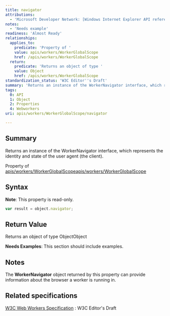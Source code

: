 ```yaml
---
title: navigator
attributions:
  - 'Microsoft Developer Network: [Windows Internet Explorer API reference Article](http://msdn.microsoft.com/en-us/library/ie/hh828809%28v=vs.85%29.aspx)'
notes:
  - 'Needs example'
readiness: 'Almost Ready'
relationships:
  applies_to:
    predicate: 'Property of '
    value: apis/workers/WorkerGlobalScope
    href: /apis/workers/WorkerGlobalScope
  return:
    predicate: 'Returns an object of type '
    value: Object
    href: /apis/workers/WorkerGlobalScope
standardization_status: 'W3C Editor''s Draft'
summary: 'Returns an instance of the WorkerNavigator interface, which represents the identity and state of the user agent (the client).'
tags:
  0: API
  1: Object
  2: Properties
  4: Webworkers
uri: apis/workers/WorkerGlobalScope/navigator

---
```

## Summary

Returns an instance of the WorkerNavigator interface, which represents the identity and state of the user agent (the client).

Property of [apis/workers/WorkerGlobalScope](/apis/workers/WorkerGlobalScope)[apis/workers/WorkerGlobalScope](/apis/workers/WorkerGlobalScope)

## Syntax

**Note**: This property is read-only.

``` js
var result = object.navigator;
```

## Return Value

Returns an object of type ObjectObject

**Needs Examples**: This section should include examples.

## Notes

The **WorkerNavigator** object returned by this property can provide information about the browser a worker is running in.

## Related specifications

[W3C Web Workers Specification](http://dev.w3.org/html5/workers)
:   W3C Editor's Draft
